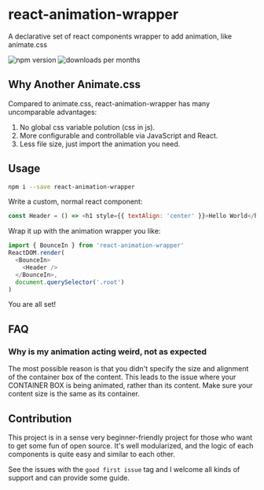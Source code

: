 # react-animation-wrapper

A declarative set of react components wrapper to add animation, like animate.css

![npm version](https://img.shields.io/npm/v/react-animation-wrapper.svg)
![downloads per months](https://img.shields.io/npm/dm/react-animation-wrapper.svg)

## Why Another Animate.css

Compared to animate.css, react-animation-wrapper has many uncomparable advantages:

1. No global css variable polution (css in js).
1. More configurable and controllable via JavaScript and React.
1. Less file size, just import the animation you need.

## Usage

```sh
npm i --save react-animation-wrapper
```

Write a custom, normal react component:

```js
const Header = () => <h1 style={{ textAlign: 'center' }}>Hello World</h1>
```

Wrap it up with the animation wrapper you like:

```js
import { BounceIn } from 'react-animation-wrapper'
ReactDOM.render(
  <BounceIn>
    <Header />
  </BounceIn>,
  document.querySelector('.root')
)
```

You are all set!

## FAQ

### Why is my animation acting weird, not as expected

The most possible reason is that you didn't specify the size and alignment of the container box of the content. This leads to the issue where your CONTAINER BOX is being animated, rather than its content. Make sure your content size is the same as its container.

## Contribution

This project is in a sense very beginner-friendly project for those who want to get some fun of open source. It's well modularized, and the logic of each components is quite easy and similar to each other.

See the issues with the `good first issue` tag and I welcome all kinds of support and can provide some guide.
